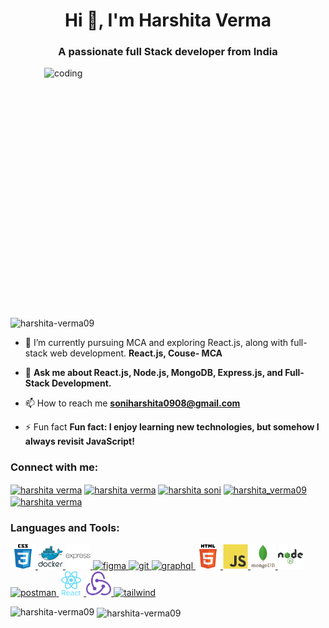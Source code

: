 <h1 align="center">Hi 👋, I'm Harshita Verma </h1>



<h3 align="center">A passionate full Stack developer from India</h3>


<img align="right" alt="coding" width="450" height="400" src="https://images.unsplash.com/photo-1595675024853-0f3ec9098ac7?q=80&w=2487&auto=format&fit=crop&ixlib=rb-4.0.3&ixid=M3wxMjA3fDB8MHxwaG90by1wYWdlfHx8fGVufDB8fHx8fA%3D%3D">

<p align="left"> <img src="https://komarev.com/ghpvc/?username=harshita-verma09&label=Profile%20views&color=0e75b6&style=flat" alt="harshita-verma09" /> </p>

- 🌱 I’m currently pursuing MCA and exploring React.js, along with full-stack web development. **React.js, Couse- MCA**

- 💬 **Ask me about React.js, Node.js, MongoDB, Express.js, and Full-Stack Development.**

- 📫 How to reach me **soniharshita0908@gmail.com**

- ⚡ Fun fact **Fun fact: I enjoy learning new technologies, but somehow I always revisit JavaScript!**
  

<h3 align="left">Connect with me:</h3>
<p align="left">
<a href="https://www.linkedin.com/in/harshita-verma-33a14222a/" target="blank"><img align="center" src="https://raw.githubusercontent.com/rahuldkjain/github-profile-readme-generator/master/src/images/icons/Social/linked-in-alt.svg" alt="harshita verma" height="30" width="40" /></a>
<a href="https://stackoverflow.com/users/29789314/harshita-soni" target="blank"><img align="center" src="https://raw.githubusercontent.com/rahuldkjain/github-profile-readme-generator/master/src/images/icons/Social/stack-overflow.svg" alt="harshita verma" height="30" width="40" /></a>
<a href="https://www.facebook.com/profile.php?id=100052311068027" target="blank"><img align="center" src="https://raw.githubusercontent.com/rahuldkjain/github-profile-readme-generator/master/src/images/icons/Social/facebook.svg" alt="harshita soni" height="30" width="40" /></a>
<a href="https://leetcode.com/u/Harshita_Verma09/" target="blank"><img align="center" src="https://raw.githubusercontent.com/rahuldkjain/github-profile-readme-generator/master/src/images/icons/Social/leet-code.svg" alt="harshita_verma09" height="30" width="40" /></a>
<a href="https://www.geeksforgeeks.org/user/soniharshita0908/" target="blank"><img align="center" src="https://raw.githubusercontent.com/rahuldkjain/github-profile-readme-generator/master/src/images/icons/Social/geeks-for-geeks.svg" alt="harshita verma" height="30" width="40" /></a>
</p>


<h3 align="left">Languages and Tools:</h3>
<p align="left"> <a href="https://www.w3schools.com/css/" target="_blank" rel="noreferrer"> <img src="https://raw.githubusercontent.com/devicons/devicon/master/icons/css3/css3-original-wordmark.svg" alt="css3" width="40" height="40"/> </a> <a href="https://www.docker.com/" target="_blank" rel="noreferrer"> <img src="https://raw.githubusercontent.com/devicons/devicon/master/icons/docker/docker-original-wordmark.svg" alt="docker" width="40" height="40"/> </a> <a href="https://expressjs.com" target="_blank" rel="noreferrer"> <img src="https://raw.githubusercontent.com/devicons/devicon/master/icons/express/express-original-wordmark.svg" alt="express" width="40" height="40"/> </a> <a href="https://www.figma.com/" target="_blank" rel="noreferrer"> <img src="https://www.vectorlogo.zone/logos/figma/figma-icon.svg" alt="figma" width="40" height="40"/> </a> <a href="https://git-scm.com/" target="_blank" rel="noreferrer"> <img src="https://www.vectorlogo.zone/logos/git-scm/git-scm-icon.svg" alt="git" width="40" height="40"/> </a> <a href="https://graphql.org" target="_blank" rel="noreferrer"> <img src="https://www.vectorlogo.zone/logos/graphql/graphql-icon.svg" alt="graphql" width="40" height="40"/> </a> <a href="https://www.w3.org/html/" target="_blank" rel="noreferrer"> <img src="https://raw.githubusercontent.com/devicons/devicon/master/icons/html5/html5-original-wordmark.svg" alt="html5" width="40" height="40"/> </a> <a href="https://developer.mozilla.org/en-US/docs/Web/JavaScript" target="_blank" rel="noreferrer"> <img src="https://raw.githubusercontent.com/devicons/devicon/master/icons/javascript/javascript-original.svg" alt="javascript" width="40" height="40"/> </a> <a href="https://www.mongodb.com/" target="_blank" rel="noreferrer"> <img src="https://raw.githubusercontent.com/devicons/devicon/master/icons/mongodb/mongodb-original-wordmark.svg" alt="mongodb" width="40" height="40"/> </a> <a href="https://nodejs.org" target="_blank" rel="noreferrer"> <img src="https://raw.githubusercontent.com/devicons/devicon/master/icons/nodejs/nodejs-original-wordmark.svg" alt="nodejs" width="40" height="40"/> </a> <a href="https://postman.com" target="_blank" rel="noreferrer"> <img src="https://www.vectorlogo.zone/logos/getpostman/getpostman-icon.svg" alt="postman" width="40" height="40"/> </a> <a href="https://reactjs.org/" target="_blank" rel="noreferrer"> <img src="https://raw.githubusercontent.com/devicons/devicon/master/icons/react/react-original-wordmark.svg" alt="react" width="40" height="40"/> </a> <a href="https://redux.js.org" target="_blank" rel="noreferrer"> <img src="https://raw.githubusercontent.com/devicons/devicon/master/icons/redux/redux-original.svg" alt="redux" width="40" height="40"/> </a> <a href="https://tailwindcss.com/" target="_blank" rel="noreferrer"> <img src="https://www.vectorlogo.zone/logos/tailwindcss/tailwindcss-icon.svg" alt="tailwind" width="40" height="40"/> </a> </p>



<p><img align="left" src="https://github-readme-stats.vercel.app/api/top-langs?username=harshita-verma09&show_icons=true&locale=en&layout=compact" alt="harshita-verma09" /></p>


<p>&nbsp;<img align="center" src="https://github-readme-stats.vercel.app/api?username=harshita-verma09&show_icons=true&locale=en" alt="harshita-verma09" /></p>





<p><img= " " align="center" src="https://github.com/Harshita-Verma09" alt="harshita-verma09" /></p>

